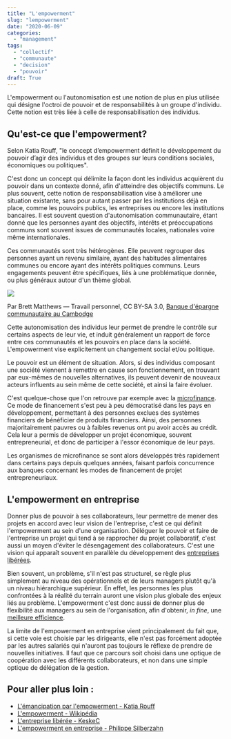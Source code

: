 ```yaml
---
title: "L'empowerment"
slug: "lempowerment"
date: "2020-06-09"
categories: 
  - "management"
tags: 
  - "collectif"
  - "communaute"
  - "decision"
  - "pouvoir"
draft: True
---
```


L'empowerment ou l'autonomisation est une notion de plus en plus utilisée qui désigne l'octroi de pouvoir et de responsabilités à un groupe d'individu. Cette notion est très liée à celle de responsabilisation des individus.

## Qu'est-ce que l'empowerment?

Selon Katia Rouff, "le concept d’empowerment définit le développement du pouvoir d’agir des individus et des groupes sur leurs conditions sociales, économiques ou politiques".

C'est donc un concept qui délimite la façon dont les individus acquièrent du pouvoir dans un contexte donné, afin d'atteindre des objectifs communs. Le plus souvent, cette notion de responsabilisation vise à améliorer une situation existante, sans pour autant passer par les institutions déjà en place, comme les pouvoirs publics, les entreprises ou encore les institutions bancaires. Il est souvent question d'autonomisation communautaire, étant donné que les personnes ayant des objectifs, intérêts et préoccupations communs sont souvent issues de communautés locales, nationales voire même internationales.

Ces communautés sont très hétérogènes. Elle peuvent regrouper des personnes ayant un revenu similaire, ayant des habitudes alimentaires communes ou encore ayant des intérêts politiques communs. Leurs engagements peuvent être spécifiques, liés à une problématique donnée, ou plus généraux autour d'un thème global.

![](images/Community-based_savings_bank_in_Cambodia-1024x664.jpg)

Par Brett Matthews — Travail personnel, CC BY-SA 3.0, [Banque d'épargne communautaire au Cambodge](https://commons.wikimedia.org/w/index.php?curid=4932539)

Cette autonomisation des individus leur permet de prendre le contrôle sur certains aspects de leur vie, et induit généralement un rapport de force entre ces communautés et les pouvoirs en place dans la société. L'empowerment vise explicitement un changement social et/ou politique.

Le pouvoir est un élément de situation. Alors, si des individus composant une société viennent à remettre en cause son fonctionnement, en trouvant par eux-mêmes de nouvelles alternatives, ils peuvent devenir de nouveaux acteurs influents au sein même de cette société, et ainsi la faire évoluer.

C'est quelque-chose que l'on retrouve par exemple avec la [microfinance](https://fr.wikipedia.org/wiki/Microfinance). Ce mode de financement s'est peu à peu démocratisé dans les pays en développement, permettant à des personnes exclues des systèmes financiers de bénéficier de produits financiers. Ainsi, des personnes majoritairement pauvres ou à faibles revenus ont pu avoir accès au crédit. Cela leur a permis de développer un projet économique, souvent entrepreneurial, et donc de participer à l'essor économique de leur pays.

Les organismes de microfinance se sont alors développés très rapidement dans certains pays depuis quelques années, faisant parfois concurrence aux banques concernant les modes de financement de projet entrepreneuriaux.

## L'empowerment en entreprise

Donner plus de pouvoir à ses collaborateurs, leur permettre de mener des projets en accord avec leur vision de l'entreprise, c'est ce qui définit l'empowerment au sein d'une organisation. Déléguer le pouvoir et faire de l'entreprise un projet qui tend à se rapprocher du projet collaboratif, c'est aussi un moyen d'éviter le désengagement des collaborateurs. C'est une vision qui apparaît souvent en parallèle du développement des [entreprises libérées](https://keskec.fr/management/johann/476/).

Bien souvent, un problème, s'il n'est pas structurel, se règle plus simplement au niveau des opérationnels et de leurs managers plutôt qu'à un niveau hiérarchique supérieur. En effet, les personnes les plus confrontées à la réalité du terrain auront une vision plus globale des enjeux liés au problème. L'empowerment c'est donc aussi de donner plus de flexibilité aux managers au sein de l'organisation, afin d'obtenir, _in fine_, une [meilleure efficience](https://keskec.fr/management/johann/411/).

La limite de l'empowerment en entreprise vient principalement du fait que, si cette voie est choisie par les dirigeants, elle n'est pas forcément adoptée par les autres salariés qui n'auront pas toujours le réflexe de prendre de nouvelles initiatives. Il faut que ce parcours soit choisi dans une optique de coopération avec les différents collaborateurs, et non dans une simple optique de délégation de la gestion.

## Pour aller plus loin :

- [L'émancipation par l'empowerment - Katia Rouff](https://www.lien-social.com/L-emancipation-par-l-empowerment)
- [L'empowerment - Wikipédia](https://fr.wikipedia.org/wiki/Empowerment#P%C3%A9rinatalit%C3%A9)
- [L'entreprise libérée - KeskeC](https://keskec.fr/management/johann/476/)
- [L'empowerment en entreprise - Philippe Silberzahn](https://www.frenchweb.fr/etes-vous-serieux-a-propos-de-lempowerment-de-vos-collaborateurs/356671#gsc.tab=0)
